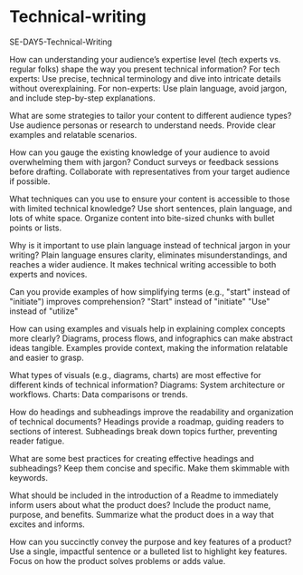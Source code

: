 # Technical-writing
SE-DAY5-Technical-Writing

How can understanding your audience’s expertise level (tech experts vs. regular folks) shape the way you present technical information?
For tech experts: Use precise, technical terminology and dive into intricate details without overexplaining.
For non-experts: Use plain language, avoid jargon, and include step-by-step explanations.

What are some strategies to tailor your content to different audience types?
Use audience personas or research to understand needs.
Provide clear examples and relatable scenarios.

How can you gauge the existing knowledge of your audience to avoid overwhelming them with jargon?
Conduct surveys or feedback sessions before drafting.
Collaborate with representatives from your target audience if possible.

What techniques can you use to ensure your content is accessible to those with limited technical knowledge?
Use short sentences, plain language, and lots of white space.
Organize content into bite-sized chunks with bullet points or lists.

Why is it important to use plain language instead of technical jargon in your writing?
Plain language ensures clarity, eliminates misunderstandings, and reaches a wider audience.
It makes technical writing accessible to both experts and novices.

Can you provide examples of how simplifying terms (e.g., "start" instead of "initiate") improves comprehension?
"Start" instead of "initiate"
"Use" instead of "utilize"

How can using examples and visuals help in explaining complex concepts more clearly?
Diagrams, process flows, and infographics can make abstract ideas tangible.
Examples provide context, making the information relatable and easier to grasp.

What types of visuals (e.g., diagrams, charts) are most effective for different kinds of technical information?
Diagrams: System architecture or workflows.
Charts: Data comparisons or trends.

How do headings and subheadings improve the readability and organization of technical documents?
Headings provide a roadmap, guiding readers to sections of interest.
Subheadings break down topics further, preventing reader fatigue.

What are some best practices for creating effective headings and subheadings?
Keep them concise and specific.
Make them skimmable with keywords.

What should be included in the introduction of a Readme to immediately inform users about what the product does?
Include the product name, purpose, and benefits.
Summarize what the product does in a way that excites and informs.

How can you succinctly convey the purpose and key features of a product?
Use a single, impactful sentence or a bulleted list to highlight key features.
Focus on how the product solves problems or adds value.
